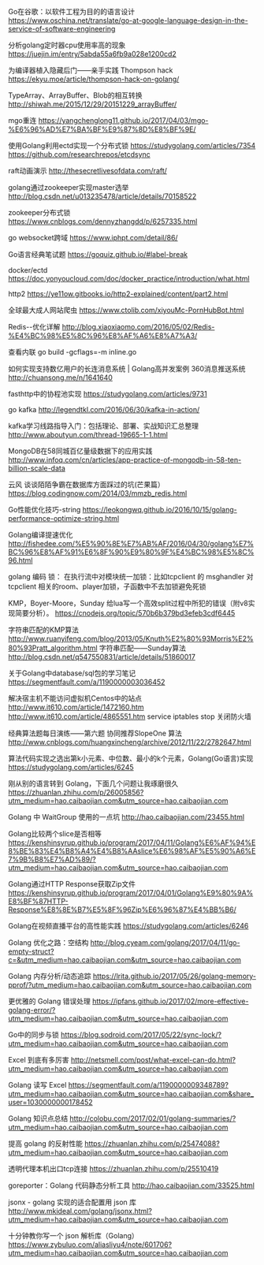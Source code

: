 Go在谷歌：以软件工程为目的的语言设计 
https://www.oschina.net/translate/go-at-google-language-design-in-the-service-of-software-engineering

分析golang定时器cpu使用率高的现象
https://juejin.im/entry/5abda55a6fb9a028e1200cd2

为编译器植入隐藏后门——亲手实践 Thompson hack
https://ekyu.moe/article/thompson-hack-on-golang/

TypeArray、ArrayBuffer、Blob的相互转换
http://shiwah.me/2015/12/29/20151229_arrayBuffer/

mgo重连
https://yangchenglong11.github.io/2017/04/03/mgo-%E6%96%AD%E7%BA%BF%E9%87%8D%E8%BF%9E/

使用Golang利用ectd实现一个分布式锁
https://studygolang.com/articles/7354
https://github.com/researchrepos/etcdsync

raft动画演示
http://thesecretlivesofdata.com/raft/

golang通过zookeeper实现master选举
http://blog.csdn.net/u013235478/article/details/70158522

zookeeper分布式锁
https://www.cnblogs.com/dennyzhangdd/p/6257335.html

go websocket跨域
https://www.iphpt.com/detail/86/

Go语言经典笔试题
https://goquiz.github.io/#label-break

docker/ectd
https://doc.yonyoucloud.com/doc/docker_practice/introduction/what.html

http2
https://ye11ow.gitbooks.io/http2-explained/content/part2.html

全球最大成人网站爬虫
https://www.ctolib.com/xiyouMc-PornHubBot.html

Redis--优化详解
http://blog.xiaoxiaomo.com/2016/05/02/Redis-%E4%BC%98%E5%8C%96%E8%AF%A6%E8%A7%A3/

查看内联
go build -gcflags=-m inline.go 

如何实现支持数亿用户的长连消息系统 | Golang高并发案例 360消息推送系统
http://chuansong.me/n/1641640

fasthttp中的协程池实现
https://studygolang.com/articles/9731

go kafka
http://legendtkl.com/2016/06/30/kafka-in-action/

kafka学习线路指导入门：包括理论、部署、实战知识汇总整理
http://www.aboutyun.com/thread-19665-1-1.html

MongoDB在58同城百亿量级数据下的应用实践
http://www.infoq.com/cn/articles/app-practice-of-mongodb-in-58-ten-billion-scale-data

云风 谈谈陌陌争霸在数据库方面踩过的坑(芒果篇）
https://blog.codingnow.com/2014/03/mmzb_redis.html

Go性能优化技巧-string
https://leokongwq.github.io/2016/10/15/golang-performance-optimize-string.html

Golang编译提速优化
http://fishedee.com/%E5%90%8E%E7%AB%AF/2016/04/30/golang%E7%BC%96%E8%AF%91%E6%8F%90%E9%80%9F%E4%BC%98%E5%8C%96.html

golang 编码
锁：
在执行流中对模块统一加锁：比如tcpclient 的 msghandler 对 tcpclient 相关的room、player加锁，子函数中不去加锁避免死锁

KMP，Boyer-Moore，Sunday
给lua写一个高效split过程中所犯的错误（附v8实现简要分析）。
https://cnodejs.org/topic/570b6b379bd3efeb3cdf6445

字符串匹配的KMP算法
http://www.ruanyifeng.com/blog/2013/05/Knuth%E2%80%93Morris%E2%80%93Pratt_algorithm.html
字符串匹配——Sunday算法
http://blog.csdn.net/q547550831/article/details/51860017

关于Golang中database/sql包的学习笔记
	https://segmentfault.com/a/1190000003036452

解决宿主机不能访问虚拟机Centos中的站点
	http://www.it610.com/article/1472160.htm
	http://www.it610.com/article/4865551.htm
	service iptables stop 关闭防火墙

经典算法题每日演练——第六题 协同推荐SlopeOne 算法
http://www.cnblogs.com/huangxincheng/archive/2012/11/22/2782647.html

算法代码实现之选出第k小元素、中位数、最小的k个元素，Golang(Go语言)实现
	https://studygolang.com/articles/6245

刚从别的语言转到 Golang，下面几个问题让我琢磨很久
	https://zhuanlan.zhihu.com/p/26005856?utm_medium=hao.caibaojian.com&utm_source=hao.caibaojian.com

Golang 中 WaitGroup 使用的一点坑
	http://hao.caibaojian.com/23455.html

Golang比较两个slice是否相等
	https://kenshinsyrup.github.io/program/2017/04/11/Golang%E6%AF%94%E8%BE%83%E4%B8%A4%E4%B8%AAslice%E6%98%AF%E5%90%A6%E7%9B%B8%E7%AD%89/?utm_medium=hao.caibaojian.com&utm_source=hao.caibaojian.com

Golang通过HTTP Response获取Zip文件
	https://kenshinsyrup.github.io/program/2017/04/01/Golang%E9%80%9A%E8%BF%87HTTP-Response%E8%8E%B7%E5%8F%96Zip%E6%96%87%E4%BB%B6/

Golang在视频直播平台的高性能实践
	https://studygolang.com/articles/6246

Golang 优化之路：空结构
	http://blog.cyeam.com/golang/2017/04/11/go-empty-struct?c=&utm_medium=hao.caibaojian.com&utm_source=hao.caibaojian.com

Golang 内存分析/动态追踪
	https://lrita.github.io/2017/05/26/golang-memory-pprof/?utm_medium=hao.caibaojian.com&utm_source=hao.caibaojian.com

更优雅的 Golang 错误处理
	https://ipfans.github.io/2017/02/more-effective-golang-error/?utm_medium=hao.caibaojian.com&utm_source=hao.caibaojian.com

Go中的同步与锁
	https://blog.sodroid.com/2017/05/22/sync-lock/?utm_medium=hao.caibaojian.com&utm_source=hao.caibaojian.com

Excel 到底有多厉害
	http://netsmell.com/post/what-excel-can-do.html?utm_medium=hao.caibaojian.com&utm_source=hao.caibaojian.com

Golang 读写 Excel
	https://segmentfault.com/a/1190000009348789?utm_medium=hao.caibaojian.com&utm_source=hao.caibaojian.com&share_user=1030000000178452

Golang 知识点总结
	http://colobu.com/2017/02/01/golang-summaries/?utm_medium=hao.caibaojian.com&utm_source=hao.caibaojian.com

提高 golang 的反射性能
	https://zhuanlan.zhihu.com/p/25474088?utm_medium=hao.caibaojian.com&utm_source=hao.caibaojian.com

透明代理本机出口tcp连接
	https://zhuanlan.zhihu.com/p/25510419
	
goreporter：Golang 代码静态分析工具
	http://hao.caibaojian.com/33525.html

jsonx - golang 实现的适合配置用 json 库
	http://www.mkideal.com/golang/jsonx.html?utm_medium=hao.caibaojian.com&utm_source=hao.caibaojian.com

十分钟教你写一个 json 解析库（Golang）
	https://www.zybuluo.com/aliasliyu4/note/601706?utm_medium=hao.caibaojian.com&utm_source=hao.caibaojian.com

